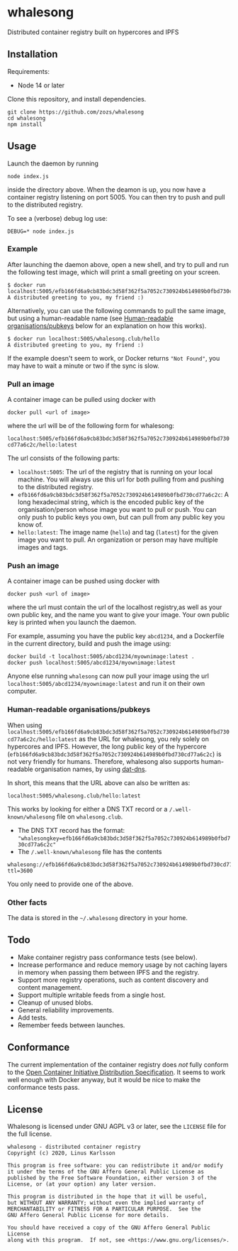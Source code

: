 # whalesong

Distributed container registry built on hypercores and IPFS

## Installation

Requirements:

* Node 14 or later

Clone this repository, and install dependencies.

```
git clone https://github.com/zozs/whalesong
cd whalesong
npm install
```

## Usage

Launch the daemon by running

`node index.js`

inside the directory above. When the deamon is up, you now have a container registry listening on port 5005. You can then try to push and pull to the distributed registry.

To see a (verbose) debug log use:

`DEBUG=* node index.js`

### Example

After launching the daemon above, open a new shell, and try to pull and run the following test image, which will print a small greeting on your screen.

```
$ docker run localhost:5005/efb166fd6a9cb83bdc3d58f362f5a7052c730924b614989b0fbd730cd77a6c2c/hello:latest
A distributed greeting to you, my friend :)
```

Alternatively, you can use the following commands to pull the same image, but using a human-readable name (see [Human-readable organisations/pubkeys](#human-readable-organisationspubkeys) below for an explanation on how this works).

```
$ docker run localhost:5005/whalesong.club/hello
A distributed greeting to you, my friend :)
```

If the example doesn't seem to work, or Docker returns `"Not Found"`, you may have to wait a minute or two if the sync is slow.

### Pull an image

A container image can be pulled using docker with

`docker pull <url of image>`

where the url will be of the following form for whalesong:

`localhost:5005/efb166fd6a9cb83bdc3d58f362f5a7052c730924b614989b0fbd730cd77a6c2c/hello:latest`

The url consists of the following parts:

* `localhost:5005`: The url of the registry that is running on your local machine. You will always use this url for both pulling from and pushing to the distributed registry.
* `efb166fd6a9cb83bdc3d58f362f5a7052c730924b614989b0fbd730cd77a6c2c`: A long hexadecimal string, which is the encoded public key of the organisation/person whose image you want to pull or push. You can only push to public keys you own, but can pull from any public key you know of.
* `hello:latest`: The image name (`hello`) and tag (`latest`) for the given image you want to pull. An organization or person may have multiple images and tags.

### Push an image

A container image can be pushed using docker with

`docker push <url of image>`

where the url must contain the url of the localhost registry,as well as your own public key, and the name you want to give your image. Your own public key is printed when you launch the daemon.

For example, assuming you have the public key `abcd1234`, and a Dockerfile in the current directory, build and push the image using:

```
docker build -t localhost:5005/abcd1234/myownimage:latest .
docker push localhost:5005/abcd1234/myownimage:latest
```

Anyone else running `whalesong` can now pull your image using the url `localhost:5005/abcd1234/myownimage:latest` and run it on their own computer.

### Human-readable organisations/pubkeys

When using `localhost:5005/efb166fd6a9cb83bdc3d58f362f5a7052c730924b614989b0fbd730cd77a6c2c/hello:latest` as the URL for whalesong, you rely solely on hypercores and IPFS. However, the long public key of the hypercore (`efb166fd6a9cb83bdc3d58f362f5a7052c730924b614989b0fbd730cd77a6c2c`) is not very friendly for humans. Therefore, whalesong also supports human-readable organisation names, by using [dat-dns](https://github.com/datprotocol/dat-dns).

In short, this means that the URL above can also be written as:

`localhost:5005/whalesong.club/hello:latest`

This works by looking for either a DNS TXT record or a `/.well-known/whalesong` file on `whalesong.club`.

* The DNS TXT record has the format: `"whalesongkey=efb166fd6a9cb83bdc3d58f362f5a7052c730924b614989b0fbd730cd77a6c2c"`
* The `/.well-known/whalesong` file has the contents
```
whalesong://efb166fd6a9cb83bdc3d58f362f5a7052c730924b614989b0fbd730cd77a6c2c
ttl=3600
```

You only need to provide one of the above.

### Other facts

The data is stored in the `~/.whalesong` directory in your home.

## Todo

* Make container registry pass conformance tests (see below).
* Increase performance and reduce memory usage by not caching layers in memory when passing them between IPFS and the registry.
* Support more registry operations, such as content discovery and content management.
* Support multiple writable feeds from a single host.
* Cleanup of unused blobs.
* General reliability improvements.
* Add tests.
* Remember feeds between launches.

## Conformance

The current implementation of the container registry does _not_ fully conform to the [Open Container Initiative Distribution Specification](https://github.com/opencontainers/distribution-spec/blob/master/spec.md). It seems to work well enough with Docker anyway, but it would be nice to make the conformance tests pass.

## License

Whalesong is licensed under GNU AGPL v3 or later, see the `LICENSE` file for the full license.

```
whalesong - distributed container registry
Copyright (c) 2020, Linus Karlsson

This program is free software: you can redistribute it and/or modify
it under the terms of the GNU Affero General Public License as
published by the Free Software Foundation, either version 3 of the
License, or (at your option) any later version.

This program is distributed in the hope that it will be useful,
but WITHOUT ANY WARRANTY; without even the implied warranty of
MERCHANTABILITY or FITNESS FOR A PARTICULAR PURPOSE.  See the
GNU Affero General Public License for more details.

You should have received a copy of the GNU Affero General Public License
along with this program.  If not, see <https://www.gnu.org/licenses/>.
```
